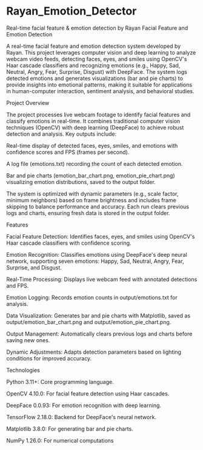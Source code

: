 # Rayan_Emotion_Detector
Real-time facial feature &amp; emotion detection by Rayan
Facial Feature and Emotion Detection

A real-time facial feature and emotion detection system developed by Rayan. This project leverages computer vision and deep learning to analyze webcam video feeds, detecting faces, eyes, and smiles using OpenCV's Haar cascade classifiers and recognizing emotions (e.g., Happy, Sad, Neutral, Angry, Fear, Surprise, Disgust) with DeepFace. The system logs detected emotions and generates visualizations (bar and pie charts) to provide insights into emotional patterns, making it suitable for applications in human-computer interaction, sentiment analysis, and behavioral studies.

Project Overview

The project processes live webcam footage to identify facial features and classify emotions in real-time. It combines traditional computer vision techniques (OpenCV) with deep learning (DeepFace) to achieve robust detection and analysis. Key outputs include:





Real-time display of detected faces, eyes, smiles, and emotions with confidence scores and FPS (frames per second).



A log file (emotions.txt) recording the count of each detected emotion.



Bar and pie charts (emotion_bar_chart.png, emotion_pie_chart.png) visualizing emotion distributions, saved to the output folder.

The system is optimized with dynamic parameters (e.g., scale factor, minimum neighbors) based on frame brightness and includes frame skipping to balance performance and accuracy. Each run clears previous logs and charts, ensuring fresh data is stored in the output folder.

Features





Facial Feature Detection: Identifies faces, eyes, and smiles using OpenCV's Haar cascade classifiers with confidence scoring.



Emotion Recognition: Classifies emotions using DeepFace's deep neural network, supporting seven emotions: Happy, Sad, Neutral, Angry, Fear, Surprise, and Disgust.



Real-Time Processing: Displays live webcam feed with annotated detections and FPS.



Emotion Logging: Records emotion counts in output/emotions.txt for analysis.



Data Visualization: Generates bar and pie charts with Matplotlib, saved as output/emotion_bar_chart.png and output/emotion_pie_chart.png.



Output Management: Automatically clears previous logs and charts before saving new ones.



Dynamic Adjustments: Adapts detection parameters based on lighting conditions for improved accuracy.

Technologies





Python 3.11+: Core programming language.



OpenCV 4.10.0: For facial feature detection using Haar cascades.



DeepFace 0.0.93: For emotion recognition with deep learning.



TensorFlow 2.18.0: Backend for DeepFace's neural network.



Matplotlib 3.8.0: For generating bar and pie charts.



NumPy 1.26.0: For numerical computations
